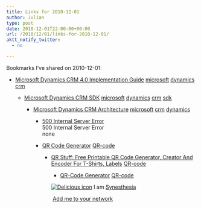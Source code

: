 ```yaml
---
title: Links for 2010-12-01
author: Julian
type: post
date: 2010-12-01T22:00:00+00:00
url: /2010/12/01/links-for-2010-12-01/
aktt_notify_twitter:
  - no

---
```

Bookmarks I&#8217;ve shared on 2010-12-01:

  * [Microsoft Dynamics CRM 4.0 Implementation Guide][1] 
    [microsoft][2] [dynamics][3] [crm][4] </li> 
    
      * [Microsoft Dynamics CRM SDK][5] 
        [microsoft][2] [dynamics][3] [crm][4] [sdk][6] </li> 
        
          * [Microsoft Dynamics CRM Architecture][7] 
            [microsoft][2] [crm][4] [dynamics][3] </li> 
            
              * [500 Internal Server Error][8]  
                500 Internal Server Error  
                none
              * [QR Code Generator][9] 
                [QR-code][10] </li> 
                
                  * [QR Stuff: Free Printable QR Code Generator, Creator And Encoder For T-Shirts, Labels][11] 
                    [QR-code][10] </li> 
                    
                      * [QR-Code Generator][12] 
                        [QR-code][10] </li> </ul> 
                        
                        <p class="deliciouslink">
                          <a href="https://del.icio.us/synesthesia" title="See all my bookmarks on del.icio.us"><img src="https://www.synesthesia.co.uk/images/deliciousicon.jpg" alt="Delicious icon" /></a>&nbsp;I am <a href="https://del.icio.us/synesthesia" title="See all my bookmarks on del.icio.us">Synesthesia</a>
                        </p>
                        
                        <p class="deliciouslink">
                          <a href="https://del.icio.us/network?add=synesthesia" title="Add me to your del.icio.us network"><img src="https://www.synesthesia.co.uk/images/add.gif" alt="" /></a>&nbsp;<a href="https://del.icio.us/network?add=synesthesia" title="Add me to your del.icio.us network">Add me to your network</a>
                        </p>

 [1]: https://www.microsoft.com/downloads/en/details.aspx?FamilyID=1ceb5e01-de9f-48c0-8ce2-51633ebf4714
 [2]: https://delicious.com/synesthesia/microsoft
 [3]: https://delicious.com/synesthesia/dynamics
 [4]: https://delicious.com/synesthesia/crm
 [5]: https://msdn.microsoft.com/en-us/library/bb928212.aspx
 [6]: https://delicious.com/synesthesia/sdk
 [7]: https://crm.dynamics.com/technology/architecture.aspx
 [8]: https://feeds.delicious.com/v2/rss/synesthesia
 [9]: https://zxing.appspot.com/generator
 [10]: https://delicious.com/synesthesia/QR-code
 [11]: https://www.qrstuff.com/
 [12]: https://qrcode.kaywa.com/